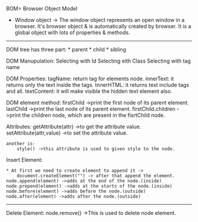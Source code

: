 BOM= Browser Object Model
* Window object ->
        The window object represents an open window in a browser. It's browser object & is automatically created by browser.
    It is a global object with lots of properties & methods.
______________________________________________________________________

DOM tree has three part:
    * parent
    * child
    * sibling

DOM Manupulation:
    Selecting with Id
    Selecting eith Class
    Selecting with tag name

DOM Properties:
    tagName: return tag for elements node.
    innerText: it returns only the text inside the tags.
    tnnerHTML: it returns text include tags and all.
    textContent: it will make visible the hidden text element also.

DOM element method:
    firstChild ->print the first node of its parent element.
    lastChild ->print the last node of its parent element.
    firstChild.children ->print the children node, which are present in the fisrtChild node.


Attributes: 
    getAttribute(attr) ->to get the attribute value.
    setAttribute(attr,value) ->to set the attribute value.

    another is-
        style() ->this attribute is used to given style to the node.


Insert Element: 

    * At first we need to create element to append it ->
        document.createElement("") -> after that append the element.
    node.append(element) ->adds at the end of the node.(inside)
    node.prepend(element) ->adds at the starts of the node.(inside)
    node.before(element) ->adds before the node.(outside)
    node.after(element) ->adds after the node.(outside)
______________________________________________________________________________

Delete Element:
    node.remove() ->This is used to delete node element.